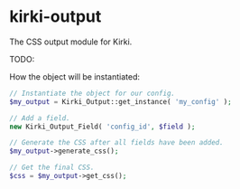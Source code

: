 # kirki-output

The CSS output module for Kirki.

TODO:

How the object will be instantiated:

```php
// Instantiate the object for our config.
$my_output = Kirki_Output::get_instance( 'my_config' );

// Add a field.
new Kirki_Output_Field( 'config_id', $field );

// Generate the CSS after all fields have been added.
$my_output->generate_css();

// Get the final CSS.
$css = $my_output->get_css();
```
